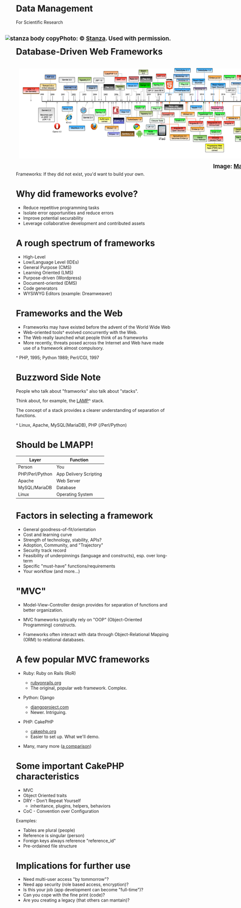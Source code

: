 Data Management
========================================================

For Scientific Research

[//]: # (author: Jim Hogan, UW DEOHS)
[//]: # (date: 2014-06-24)
[//]: # (license: CC0 1.0 Universal, linked-content/images)
[//]: # (note: License does not apply to external content such as quoted material, linked web pages, images, or videos. These are licensed separately by their authors, publishers or other copyright holders. See attribution links for details.)
[//]: # (note: Any of the trademarks, service marks, collective marks, design rights, personality rights, or similar rights that are mentioned, used, or cited in the presentations and wiki of the Data Management For Scientific Research workshop/course are the property of their respective owners.)
[//]: # (homepage: https://github.com/brianhigh/data-workshop)

<p style="width: 600px; float: right; clear: right; margin-bottom: 5px; margin-left: 10px; text-align: right; font-weight: bold; font-size: 14pt;"><img src="http://www.stanza.co.uk/body/stanza_+BODY-copy.jpg" alt="stanza body copy" style="padding-bottom:0.5em;" />Photo: &copy; <a href="http://www.stanza.co.uk/body/index.html">Stanza</a>. Used with permission.</p>

Database-Driven Web Frameworks
========================================================

<p style="width: 800px; float: left; clear: right; margin-bottom: 5px; margin-left: 10px; text-align: right; font-weight: bold; font-size: 14pt;"><img src="https://raw.githubusercontent.com/mraible/history-of-web-frameworks-timeline/master/history-of-web-frameworks-timeline.png" alt="history of web frameworks timeline 2013" style="padding-bottom:0.5em;" />Image: <a href="https://github.com/mraible/history-of-web-frameworks-timeline"> Matt Raible
</a></p>

Frameworks: If they did not exist, you'd want to build your own.

Why did frameworks evolve?
==================================

* Reduce repetitive programming tasks
* Isolate error opportunities and reduce errors
* Improve potential securability
* Leverage collaborative development and contributed assets

A rough spectrum of frameworks
==================================

* High-Level
* Low/Language Level (IDEs)
* General Purpose (CMS)
* Learning Oriented (LMS)
* Purpose-driven (Wordpress)
* Document-oriented (DMS)
* Code generators
* WYSIWYG Editors (example: Dreamweaver)


Frameworks and the Web
==================================

* Frameworks may have existed before the advent of the World Wide Web
* Web-oriented tools^ evolved concurrently with the Web.
* The Web really launched what people think of as frameworks
* More recently, threats posed across the Internet and Web have made use of a framework almost compulsory.

^ PHP, 1995; Python 1989; Perl/CGI, 1997

Buzzword Side Note
==================================

People who talk about "framworks" also talk about "stacks".

Think about, for example, the [LAMP](http://en.wikipedia.org/wiki/LAMP_%28software_bundle%29)^ stack.

The concept of a stack provides a clearer understanding of separation of functions.


^ Linux, Apache, MySQL(MariaDB), PHP (/Perl/Python)

Should be LMAPP!
==================================

| Layer | Function |
| --- | ---- |
| Person | You |
| PHP/Perl/Python | App Delivery Scripting |
| Apache | Web Server |
| MySQL/MariaDB | Database |
| Linux | Operating System |

Factors in selecting a framework
===================================

* General goodness-of-fit/orientation
* Cost and learning curve
* Strength of technology, stability, APIs?
* Adoption, Community, and "Trajectory"
* Security track record
* Feasibility of underpinnings (language and constructs), esp. over long-term
* Specific "must-have" functions/requirements
* Your workflow (and more...)


"MVC"
====================================

* Model-View-Controller design provides for separation of functions and better organization.

* MVC frameworks typically rely on "OOP" (Object-Oriented Programming) constructs.

* Frameworks often interact with data through Object-Relational Mapping (ORM) to relational databases.

A few popular MVC frameworks
====================================

* Ruby: Ruby on Rails (RoR)
  - [rubyonrails.org](http://rubyonrails.org)
  - The original, popular web framework. Complex.

* Python: Django
  - [djangoproject.com](http://djangoproject.com)
  - Newer. Intriguing.

* PHP: CakePHP
  - [cakephp.org](http://cakephp.org)
  - Easier to set up. What we'll demo.

* Many, many more ([a comparison](http://en.wikipedia.org/wiki/Comparison_of_web_application_frameworks))

Some important CakePHP characteristics
====================================

* MVC
* Object Oriented traits
* DRY - Don't Repeat Yourself
  - inheritance, plugins, helpers, behaviors
* CoC - Convention over Configuration

Examples:

- Tables are plural (people)
- Reference is singular (person)
- Foreign keys always reference "reference_id"
- Pre-ordained file structure


Implications for further use
====================================

* Need multi-user access "by tommorrow"? 
* Need app security (role based access, encryption)?
* Is this your job (app development can become "full-time")?
* Can you cope with the fine print (code)?
* Are you creating a legacy (that others can mantain)?
